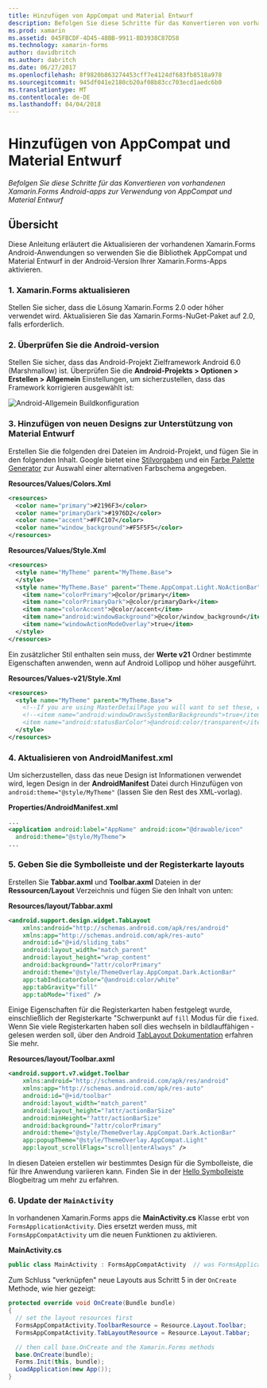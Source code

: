 ```yaml
---
title: Hinzufügen von AppCompat und Material Entwurf
description: Befolgen Sie diese Schritte für das Konvertieren von vorhandenen Xamarin.Forms Android-apps zur Verwendung von AppCompat und Material Entwurf
ms.prod: xamarin
ms.assetid: 045FBCDF-4D45-48BB-9911-BD3938C87D58
ms.technology: xamarin-forms
author: davidbritch
ms.author: dabritch
ms.date: 06/27/2017
ms.openlocfilehash: 8f9820b863274453cff7e4124df683fb8518a978
ms.sourcegitcommit: 945df041e2180cb20af08b83cc703ecd1aedc6b0
ms.translationtype: MT
ms.contentlocale: de-DE
ms.lasthandoff: 04/04/2018
---
```

# <a name="adding-appcompat-and-material-design"></a>Hinzufügen von AppCompat und Material Entwurf

_Befolgen Sie diese Schritte für das Konvertieren von vorhandenen Xamarin.Forms Android-apps zur Verwendung von AppCompat und Material Entwurf_

<!-- source https://gist.github.com/jassmith/a3b2a543f99126782936
https://blog.xamarin.com/material-design-for-your-xamarin-forms-android-apps/ -->

## <a name="overview"></a>Übersicht

Diese Anleitung erläutert die Aktualisieren der vorhandenen Xamarin.Forms Android-Anwendungen so verwenden Sie die Bibliothek AppCompat und Material Entwurf in der Android-Version Ihrer Xamarin.Forms-Apps aktivieren.

### <a name="1-update-xamarinforms"></a>1. Xamarin.Forms aktualisieren

Stellen Sie sicher, dass die Lösung Xamarin.Forms 2.0 oder höher verwendet wird. Aktualisieren Sie das Xamarin.Forms-NuGet-Paket auf 2.0, falls erforderlich.

### <a name="2-check-android-version"></a>2. Überprüfen Sie die Android-version

Stellen Sie sicher, dass das Android-Projekt Zielframework Android 6.0 (Marshmallow) ist. Überprüfen Sie die **Android-Projekts > Optionen > Erstellen > Allgemein** Einstellungen, um sicherzustellen, dass das Framework korrigieren ausgewählt ist:

 ![](appcompat-images/target-android-6-sml.png "Android-Allgemein Buildkonfiguration")

### <a name="3-add-new-themes-to-support-material-design"></a>3. Hinzufügen von neuen Designs zur Unterstützung von Material Entwurf

Erstellen Sie die folgenden drei Dateien im Android-Projekt, und fügen Sie in den folgenden Inhalt. Google bietet eine [Stilvorgaben](http://www.google.com/design/spec/style/color.html#color-color-palette) und ein [Farbe Palette Generator](http://www.materialpalette.com/) zur Auswahl einer alternativen Farbschema angegeben.

**Resources/Values/Colors.Xml**

```xml
<resources>
  <color name="primary">#2196F3</color>
  <color name="primaryDark">#1976D2</color>
  <color name="accent">#FFC107</color>
  <color name="window_background">#F5F5F5</color>
</resources>
```

**Resources/Values/Style.Xml**

```xml
<resources>
  <style name="MyTheme" parent="MyTheme.Base">
  </style>
  <style name="MyTheme.Base" parent="Theme.AppCompat.Light.NoActionBar">
    <item name="colorPrimary">@color/primary</item>
    <item name="colorPrimaryDark">@color/primaryDark</item>
    <item name="colorAccent">@color/accent</item>
    <item name="android:windowBackground">@color/window_background</item>
    <item name="windowActionModeOverlay">true</item>
  </style>
</resources>
```

Ein zusätzlicher Stil enthalten sein muss, der **Werte v21** Ordner bestimmte Eigenschaften anwenden, wenn auf Android Lollipop und höher ausgeführt.

**Resources/Values-v21/Style.Xml**

```xml
<resources>
  <style name="MyTheme" parent="MyTheme.Base">
    <!--If you are using MasterDetailPage you will want to set these, else you can leave them out-->
    <!--<item name="android:windowDrawsSystemBarBackgrounds">true</item>
    <item name="android:statusBarColor">@android:color/transparent</item>-->
  </style>
</resources>
```

### <a name="4-update-androidmanifestxml"></a>4. Aktualisieren von AndroidManifest.xml

Um sicherzustellen, dass das neue Design ist Informationen verwendet wird, legen Design in der **AndroidManifest** Datei durch Hinzufügen von `android:theme="@style/MyTheme"` (lassen Sie den Rest des XML-vorlag).

**Properties/AndroidManifest.xml**

```xml
...
<application android:label="AppName" android:icon="@drawable/icon"
  android:theme="@style/MyTheme">
...
```

### <a name="5-provide-toolbar-and-tab-layouts"></a>5. Geben Sie die Symbolleiste und der Registerkarte layouts

Erstellen Sie **Tabbar.axml** und **Toolbar.axml** Dateien in der **Ressourcen/Layout** Verzeichnis und fügen Sie den Inhalt von unten:

**Resources/layout/Tabbar.axml**

```xml
<android.support.design.widget.TabLayout
    xmlns:android="http://schemas.android.com/apk/res/android"
    xmlns:app="http://schemas.android.com/apk/res-auto"
    android:id="@+id/sliding_tabs"
    android:layout_width="match_parent"
    android:layout_height="wrap_content"
    android:background="?attr/colorPrimary"
    android:theme="@style/ThemeOverlay.AppCompat.Dark.ActionBar"
    app:tabIndicatorColor="@android:color/white"
    app:tabGravity="fill"
    app:tabMode="fixed" />
```

Einige Eigenschaften für die Registerkarten haben festgelegt wurde, einschließlich der Registerkarte "Schwerpunkt auf `fill` Modus für die `fixed`.
Wenn Sie viele Registerkarten haben soll dies wechseln in bildlauffähigen - gelesen werden soll, über den Android [TabLayout Dokumentation](http://developer.android.com/reference/android/support/design/widget/TabLayout.html) erfahren Sie mehr.

**Resources/layout/Toolbar.axml**

```xml
<android.support.v7.widget.Toolbar
    xmlns:android="http://schemas.android.com/apk/res/android"
    xmlns:app="http://schemas.android.com/apk/res-auto"
    android:id="@+id/toolbar"
    android:layout_width="match_parent"
    android:layout_height="?attr/actionBarSize"
    android:minHeight="?attr/actionBarSize"
    android:background="?attr/colorPrimary"
    android:theme="@style/ThemeOverlay.AppCompat.Dark.ActionBar"
    app:popupTheme="@style/ThemeOverlay.AppCompat.Light"
    app:layout_scrollFlags="scroll|enterAlways" />
```

In diesen Dateien erstellen wir bestimmtes Design für die Symbolleiste, die für Ihre Anwendung variieren kann.
Finden Sie in der [Hello Symbolleiste](https://blog.xamarin.com/android-tips-hello-toolbar-goodbye-action-bar/) Blogbeitrag um mehr zu erfahren.


### <a name="6-update-the-mainactivity"></a>6. Update der `MainActivity`

In vorhandenen Xamarin.Forms apps die **MainActivity.cs** Klasse erbt von `FormsApplicationActivity`. Dies ersetzt werden muss, mit `FormsAppCompatActivity` um die neuen Funktionen zu aktivieren.

**MainActivity.cs**

```csharp
public class MainActivity : FormsAppCompatActivity  // was FormsApplicationActivity
```

Zum Schluss "verknüpfen" neue Layouts aus Schritt 5 in der `OnCreate` Methode, wie hier gezeigt:

```csharp
protected override void OnCreate(Bundle bundle)
{
  // set the layout resources first
  FormsAppCompatActivity.ToolbarResource = Resource.Layout.Toolbar;
  FormsAppCompatActivity.TabLayoutResource = Resource.Layout.Tabbar;

  // then call base.OnCreate and the Xamarin.Forms methods
  base.OnCreate(bundle);
  Forms.Init(this, bundle);
  LoadApplication(new App());
}
```
